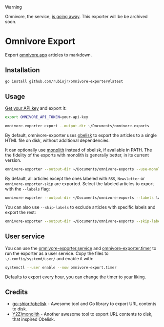 > [!Warning]
> Omnivore, the service, [is going away](https://blog.omnivore.app/p/omnivore-is-joining-elevenlabs).
> This exporter will be be archived soon.

# Omnivore Export

Export [omnivore.app](https://omnivore.app) articles to markdown.

## Installation

```bash
go install github.com/rubiojr/omnivore-exporter@latest
```

## Usage

[Get your API key](https://docs.omnivore.app/integrations/api.html#getting-an-api-token) and export it:
```bash
export OMNIVORE_API_TOKEN=your-api-key
```

```bash
omnivore-exporter export --output-dir ~/Documents/omnivore-exports
```

By default, omnivore-exporter uses [obelisk](https://github.com/go-shiori/obelisk) to export the articles to a single HTML file on disk, without additional dependencies.

It can optionally use [monolith](https://github.com/Y2Z/monolith) instead of obelisk, if available in PATH. The the fidelity of the exports with monolith is generally better, in its current version.

```bash
omnivore-exporter --output-dir ~/Documents/omnivore-exports --use-monolith
```

By default, all articles except the ones labeled with `RSS`, `Newsletter` or `omnivore-exporter-skip` are exported. Select the labeled articles to export with the `--labels` flag:

```bash
omnivore-exporter --output-dir ~/Documents/omnivore-exports --labels label-to-export --labels another-label
```

You can also use `--skip-labels` to exclude articles with specific labels and export the rest:

```bash
omnivore-exporter --output-dir ~/Documents/omnivore-exports --skip-labels label-to-skip
```

## User service

You can use the [omnivore-exporter.service](/extra/omnivore-exporter.service) and [omnivore-exporter.timer](/extra/omnivore-exporter.timer) to run the exporter as a user service. Copy the files to `~/.config/systemd/user/` and enable it with:

```bash
systemctl --user enable --now omnivore-export.timer
```

Defaults to export every hour, you can change the timer to your liking.

## Credits

- [go-shiori/obelisk](https://github.com/go-shiori/obelisk) - Awesome tool and Go library to export URL contents to disk.
- [Y2Z/monolith](https://github.com/Y2Z/monolith) - Another awesome tool to export URL contents to disk, that inspired Obelisk.
